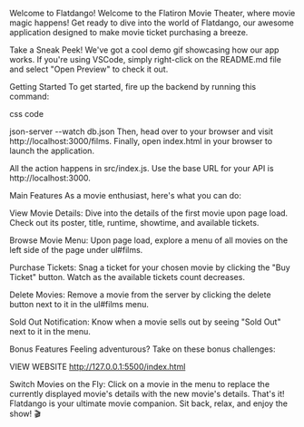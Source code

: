 Welcome to Flatdango!
Welcome to the Flatiron Movie Theater, where movie magic happens! Get ready to dive into the world of Flatdango, our awesome application designed to make movie ticket purchasing a breeze.

Take a Sneak Peek!
We've got a cool demo gif showcasing how our app works. If you're using VSCode, simply right-click on the README.md file and select "Open Preview" to check it out.

Getting Started
To get started, fire up the backend by running this command:

 css code
 
json-server --watch db.json
Then, head over to your browser and visit http://localhost:3000/films. Finally, open index.html in your browser to launch the application.

All the action happens in src/index.js. Use the base URL for your API is http://localhost:3000.

Main Features
As a movie enthusiast, here's what you can do:

View Movie Details: Dive into the details of the first movie upon page load. Check out its poster, title, runtime, showtime, and available tickets.

Browse Movie Menu: Upon page load, explore a menu of all movies on the left side of the page under ul#films.

Purchase Tickets: Snag a ticket for your chosen movie by clicking the "Buy Ticket" button. Watch as the available tickets count decreases.

Delete Movies: Remove a movie from the server by clicking the delete button next to it in the ul#films menu.

Sold Out Notification: Know when a movie sells out by seeing "Sold Out" next to it in the menu.

Bonus Features
Feeling adventurous? Take on these bonus challenges:

VIEW WEBSITE 
http://127.0.0.1:5500/index.html

Switch Movies on the Fly: Click on a movie in the menu to replace the currently displayed movie's details with the new movie's details.
That's it! Flatdango is your ultimate movie companion. Sit back, relax, and enjoy the show! 🎬
